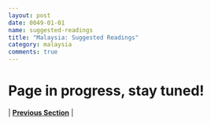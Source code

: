 ```yaml
---
layout: post
date: 0049-01-01
name: suggested-readings
title: "Malaysia: Suggested Readings"
category: malaysia
comments: true
---
```


# Page in progress, stay tuned!


| **[Previous Section]( https://neo-project.github.io/global-blockchain-compliance-hub//malaysia/malaysia-nullify-smart-contracts.html)** | 
